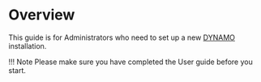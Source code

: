 # Overview

This guide is for Administrators who need to set up a new [DYNAMO](https://mint.tacc.utexas.edu) installation.

!!! Note
    Please make sure you have completed the User guide  before you start.

